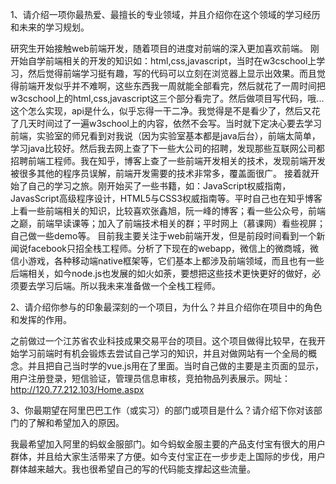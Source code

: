 1、请介绍一项你最热爱、最擅长的专业领域，并且介绍你在这个领域的学习经历和未来的学习规划。

   研究生开始接触web前端开发，随着项目的进度对前端的深入更加喜欢前端。
   刚开始自学前端相关的开发的知识如：html,css,javascript，当时在w3cschool上学习，然后觉得前端学习挺有趣，写的代码可以立刻在浏览器上显示出效果。而且觉得前端开发似乎并不难啊，这些东西我一周就能全部看完，然后就花了一周时间把w3cschool上的html,css,javascript这三个部分看完了。然后做项目写代码，哦...这个怎么实现，api是什么，似乎忘得一干二净。我觉得是不是看少了，然后又花了几天时间过了一遍w3school上的内容，依然不会写。当时就下定决心要去学习前端，实验室的师兄看到对我说（因为实验室基本都是java后台），前端太简单，学习java比较好。然后我去网上查了下一些大公司的招聘，发现那些互联网公司都招聘前端工程师。我在知乎，博客上查了一些前端开发相关的技术，发现前端开发被很多其他的程序员误解，前端开发需要的技术非常多，覆盖面很广。
    接着就开始了自己的学习之旅。刚开始买了一些书籍，如：JavaScript权威指南，JavasScript高级程序设计，HTML5与CSS3权威指南等。平时自己也在知乎博客上看一些前端相关的知识，比较喜欢张鑫旭，阮一峰的博客；看一些公众号，前端之巅，前端早读课等；加入了前端技术相关的群；平时网上（慕课网）看些视屏；自己做一些demo等。
    目前我主要关注于web前端开发，但是前段时间看到一个新闻说facebook只招全栈工程师。分析了下现在的webapp，微信上的微商城，微信小游戏，各种移动端native框架等，它们基本上都涉及前端领域，而且也有一些后端相关，如今node.js也发展的如火如荼，要想把这些技术更快更好的做好，必须要去学习后端。所以我未来准备做一个全栈工程师。
       
2、请介绍你参与的印象最深刻的一个项目，为什么？并且介绍你在项目中的角色和发挥的作用。

之前做过一个江苏省农业科技成果交易平台的项目。这个项目做得比较早，在我开始学习前端时有机会锻炼去尝试自己学习的知识，并且对做网站有一个全局的概念。并且把自己当时学的vue.js用在了里面。当时自己做的主要是主页面的显示，用户注册登录，短信验证，管理员信息审核，竞拍物品列表展示。网址： http://120.77.212.103/Home.aspx

3、你最期望在阿里巴巴工作（或实习）的部门或项目是什么？请介绍下你对该部门的了解和希望加入的原因。

我最希望加入阿里的蚂蚁金服部门。如今蚂蚁金服主要的产品支付宝有很大的用户群体，并且给大家生活带来了方便。如今支付宝正在一步步走上国际的步伐，用户群体越来越大。我也很希望自己的写的代码能支撑起这些流量。